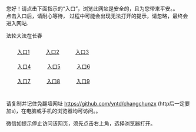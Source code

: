 您好！请点击下面指示的“入口”，浏览此网站是安全的，且为您带来平安。。 <br/>
点击入口后，请耐心等待， 过程中可能会出现无法打开的提示，请忽略，最终会进入网站. </br>

法轮大法在长春<br/>
<div style="padding:10px"><a style="margin:20px" target="_blank" href="https://d3m3nuql8k82bp.cloudfront.net/2Qpsp?skutxbrw" id="ccLink1" rel="nofollow">入口1</a> <a target="_blank" style="margin:20px" href="https://d1fmfzeesvegd2.cloudfront.net/2Qpsp?uunsh" id="ccLink2" rel="nofollow">入口2</a> <a style="margin:20px" target="_blank" href="https://d2iuqd10kqmuvp.cloudfront.net/2Qpsp?imdlpfi" id="ccLink3" rel="nofollow">入口3</a></div>

<div style="padding:10px" ><a style="margin:20px" target="_blank" href="https://d3m3nuql8k82bp.cloudfront.net/2Qpsp?skutxbrw" id="ccLink4" rel="nofollow">入口4</a> <a style="margin:20px" href="https://d1fmfzeesvegd2.cloudfront.net/2Qpsp?uunsh" target="_blank" id="ccLink5" rel="nofollow">入口5</a> <a style="margin:20px" href="https://d2iuqd10kqmuvp.cloudfront.net/2Qpsp?imdlpfi" target="_blank" id="ccLink6" rel="nofollow">入口6</a></div>

<div style="padding:10px"><a style="margin:20px" target="_blank" href="https://d3m3nuql8k82bp.cloudfront.net/2Qpsp?skutxbrw" id="ccLink7" rel="nofollow">入口7</a> <a style="margin:20px" href="https://d1fmfzeesvegd2.cloudfront.net/2Qpsp?uunsh" target="_blank" id="ccLink8" rel="nofollow">入口8</a> <a style="margin:20px" target="_blank" href="https://d2iuqd10kqmuvp.cloudfront.net/2Qpsp?imdlpfi" id="ccLink9" rel="nofollow">入口9</a></div>

<br/>



请复制并记住免翻墙网址 https://github.com/yntd/changchunzx (http后一定要加s)，在电脑或手机的浏览器均可访问。。<br/>

微信如提示停止访问该网页，须先点击右上角，选择浏览器打开。
